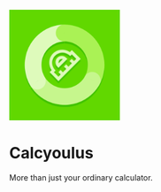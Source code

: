 [<img src="https://github.com/j-m-a-g/Calcyoulus/blob/master/Calcyoulus.Android/Resources/drawable/calcyoulus_brand.png" width="200" height="200"/>]()
# Calcyoulus

More than just your ordinary calculator.

